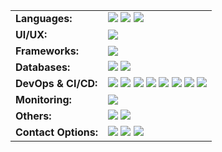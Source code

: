 <!-- Glory Skills Stack with Neumorphism Style -->
<table>
  <tr>
    <td><strong>Languages:</strong></td>
    <td>
      <img src="https://img.shields.io/badge/Python-306998?style=flat&logo=python&logoColor=white" />
      <img src="https://img.shields.io/badge/Dart-0175C2?style=flat&logo=dart&logoColor=white" />
      <img src="https://img.shields.io/badge/Go-00ADD8?style=flat&logo=go&logoColor=white" />
    </td>
  </tr>
  <tr>
    <td><strong>UI/UX:</strong></td>
    <td>
      <img src="https://img.shields.io/badge/UI%2FUX-111111?style=flat&logo=figma&logoColor=white" />
    </td>
  </tr>
  <tr>
    <td><strong>Frameworks:</strong></td>
    <td>
      <img src="https://img.shields.io/badge/Flutter-02569B?style=flat&logo=flutter&logoColor=white" />
    </td>
  </tr>
  <tr>
    <td><strong>Databases:</strong></td>
    <td>
      <img src="https://img.shields.io/badge/MySQL-00758f?style=flat&logo=mysql&logoColor=white" />
      <img src="https://img.shields.io/badge/PostgreSQL-336791?style=flat&logo=postgresql&logoColor=white" />
    </td>
  </tr>
  <tr>
    <td><strong>DevOps & CI/CD:</strong></td>
    <td>
      <img src="https://img.shields.io/badge/Linux-FCC624?style=flat&logo=linux&logoColor=black" />
      <img src="https://img.shields.io/badge/Bash-4EAA25?style=flat&logo=gnubash&logoColor=white" />
      <img src="https://img.shields.io/badge/Docker-0db7ed?style=flat&logo=docker&logoColor=white" />
      <img src="https://img.shields.io/badge/GitLab%20CI-FC6D26?style=flat&logo=gitlab&logoColor=white" />
      <img src="https://img.shields.io/badge/GitHub%20Actions-24292e?style=flat&logo=githubactions&logoColor=white" />
      <img src="https://img.shields.io/badge/Vagrant-1563FF?style=flat&logo=vagrant&logoColor=white" />
      <img src="https://img.shields.io/badge/Packer-333333?style=flat&logo=packer&logoColor=white" />
      <img src="https://img.shields.io/badge/Ansible-ee0000?style=flat&logo=ansible&logoColor=white" />
    </td>
  </tr>
  <tr>
    <td><strong>Monitoring:</strong></td>
    <td>
      <img src="https://img.shields.io/badge/Prometheus-e6522c?style=flat&logo=prometheus&logoColor=white" />
    </td>
  </tr>
  <tr>
    <td><strong>Others:</strong></td>
    <td>
      <img src="https://img.shields.io/badge/Nginx-009639?style=flat&logo=nginx&logoColor=white" />
      <img src="https://img.shields.io/badge/Git-F05032?style=flat&logo=git&logoColor=white" />
    </td>
  </tr>
  <tr>
    <td><strong>Contact Options:</strong></td>
    <td>
      <img src="https://img.shields.io/badge/Telegram-2AABEE?style=flat&logo=telegram&logoColor=white" />
      <img src="https://img.shields.io/badge/Gmail-DD4B39?style=flat&logo=gmail&logoColor=white" />
      <img src="https://img.shields.io/badge/LinkedIn-0077B5?style=flat&logo=linkedin&logoColor=white" />
    </td>
  </tr>
</table>

